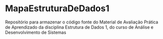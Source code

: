 # MapaEstruturaDeDados1

Repositório para armazenar o código fonte do Material de Avaliação Prática de Aprendizado da disciplina Estrutura de Dados 1, do curso de Análise e Desenvolvimento de Sistemas
